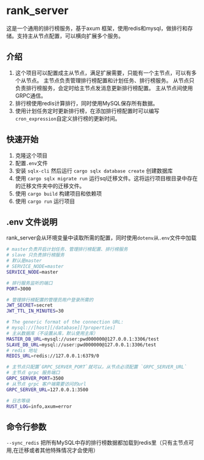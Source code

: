 # rank_server

这是一个通用的排行榜服务，基于axum 框架，使用redis和mysql，做排行和存储。支持主从节点配置，可以横向扩展多个服务。

## 介绍

1. 这个项目可以配置成主从节点，满足扩展需要，只能有一个主节点，可以有多个从节点。
主节点负责管理排行榜配置和计划任务、排行榜服务。
从节点只负责排行榜服务，会定时给主节点发消息更新排行榜配置。
主从节点间使用GRPC通信。
2. 排行榜使用redis计算排行，同时使用MySQL保存所有数据。
3. 使用计划任务定时更新排行榜，在添加排行榜配置时可以编写`cron_expression`自定义排行榜的更新时间。

## 快速开始

1. 克隆这个项目
2. 配置`.env`文件
3. 安装 `sqlx-cli` 然后运行 `cargo sqlx database create` 创建数据库
4. 使用 `cargo sqlx migrate run` 运行sql迁移文件。这将运行项目根目录中存在的迁移文件夹中的迁移文件。
5. 使用 `cargo build` 构建项目和依赖项
6. 使用 `cargo run` 运行项目

## .env 文件说明

rank_server会从环境变量中读取所需的配置，同时使用`dotenv`从`.env`文件中加载

```sh
# master负责开启计划任务、管理排行榜配置、排行榜服务
# slave 只负责排行榜服务
# 默认是master
# SERVICE_NODE=master
SERVICE_NODE=master

# 排行服务监听的端口
PORT=3000

# 管理排行榜配置的管理员用户登录所需的
JWT_SECRET=secret
JWT_TTL_IN_MINUTES=30

# The generic format of the connection URL:
# mysql://[host][/database][?properties]
# 主从数据库（不设置从库，默认使用主库）
MASTER_DB_URL=mysql://user:pwd000000@127.0.0.1:3306/test
SLAVE_DB_URL=mysql://user:pwd000000@127.0.0.1:3306/test
# redis 地址
REDIS_URL=redis://127.0.0.1:6379/0

# 主节点只配置`GRPC_SERVER_PORT`就可以，从节点必须配置 `GRPC_SERVER_URL`
# 主节点 grpc 服务端口
GRPC_SERVER_PORT=3500 
# 从节点 grpc 客户端需要访问的url
GRPC_SERVER_URL=127.0.0.1:3500 

# 日志等级
RUST_LOG=info,axum=error
```

## 命令行参数

`--sync_redis` 把所有MySQL中存的排行榜数据都加载到redis里（只有主节点可用,在迁移或者其他特殊情况才会使用）
